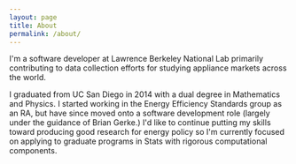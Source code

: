 ```yaml
---
layout: page
title: About
permalink: /about/
---
```


I'm a software developer at Lawrence Berkeley National Lab primarily contributing to data collection efforts for studying appliance markets across the world.

I graduated from UC San Diego in 2014 with a dual degree in Mathematics and Physics.  I started working in the Energy Efficiency Standards group as an RA, but have since moved onto a software development role (largely under the guidance of Brian Gerke.)  I'd like to continue putting my skills toward producing good research for energy policy so I'm currently focused on applying to graduate programs in Stats with rigorous computational components.

